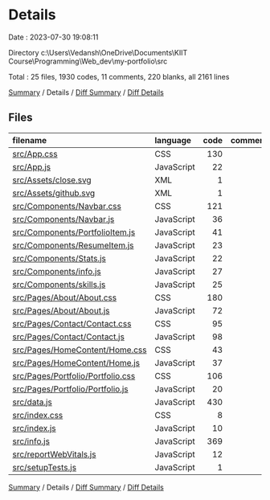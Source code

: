 # Details

Date : 2023-07-30 19:08:11

Directory c:\\Users\\Vedansh\\OneDrive\\Documents\\KIIT Course\\Programming\\Web_dev\\my-portfolio\\src

Total : 25 files,  1930 codes, 11 comments, 220 blanks, all 2161 lines

[Summary](results.md) / Details / [Diff Summary](diff.md) / [Diff Details](diff-details.md)

## Files
| filename | language | code | comment | blank | total |
| :--- | :--- | ---: | ---: | ---: | ---: |
| [src/App.css](/src/App.css) | CSS | 130 | 7 | 25 | 162 |
| [src/App.js](/src/App.js) | JavaScript | 22 | 0 | 2 | 24 |
| [src/Assets/close.svg](/src/Assets/close.svg) | XML | 1 | 0 | 0 | 1 |
| [src/Assets/github.svg](/src/Assets/github.svg) | XML | 1 | 0 | 0 | 1 |
| [src/Components/Navbar.css](/src/Components/Navbar.css) | CSS | 121 | 0 | 14 | 135 |
| [src/Components/Navbar.js](/src/Components/Navbar.js) | JavaScript | 36 | 0 | 2 | 38 |
| [src/Components/PortfolioItem.js](/src/Components/PortfolioItem.js) | JavaScript | 41 | 0 | 3 | 44 |
| [src/Components/ResumeItem.js](/src/Components/ResumeItem.js) | JavaScript | 23 | 0 | 2 | 25 |
| [src/Components/Stats.js](/src/Components/Stats.js) | JavaScript | 22 | 0 | 2 | 24 |
| [src/Components/info.js](/src/Components/info.js) | JavaScript | 27 | 0 | 3 | 30 |
| [src/Components/skills.js](/src/Components/skills.js) | JavaScript | 25 | 0 | 2 | 27 |
| [src/Pages/About/About.css](/src/Pages/About/About.css) | CSS | 180 | 0 | 27 | 207 |
| [src/Pages/About/About.js](/src/Pages/About/About.js) | JavaScript | 72 | 0 | 3 | 75 |
| [src/Pages/Contact/Contact.css](/src/Pages/Contact/Contact.css) | CSS | 95 | 0 | 15 | 110 |
| [src/Pages/Contact/Contact.js](/src/Pages/Contact/Contact.js) | JavaScript | 98 | 0 | 0 | 98 |
| [src/Pages/HomeContent/Home.css](/src/Pages/HomeContent/Home.css) | CSS | 43 | 0 | 6 | 49 |
| [src/Pages/HomeContent/Home.js](/src/Pages/HomeContent/Home.js) | JavaScript | 37 | 0 | 3 | 40 |
| [src/Pages/Portfolio/Portfolio.css](/src/Pages/Portfolio/Portfolio.css) | CSS | 106 | 0 | 17 | 123 |
| [src/Pages/Portfolio/Portfolio.js](/src/Pages/Portfolio/Portfolio.js) | JavaScript | 20 | 0 | 2 | 22 |
| [src/data.js](/src/data.js) | JavaScript | 430 | 0 | 51 | 481 |
| [src/index.css](/src/index.css) | CSS | 8 | 0 | 1 | 9 |
| [src/index.js](/src/index.js) | JavaScript | 10 | 0 | 3 | 13 |
| [src/info.js](/src/info.js) | JavaScript | 369 | 0 | 34 | 403 |
| [src/reportWebVitals.js](/src/reportWebVitals.js) | JavaScript | 12 | 0 | 2 | 14 |
| [src/setupTests.js](/src/setupTests.js) | JavaScript | 1 | 4 | 1 | 6 |

[Summary](results.md) / Details / [Diff Summary](diff.md) / [Diff Details](diff-details.md)